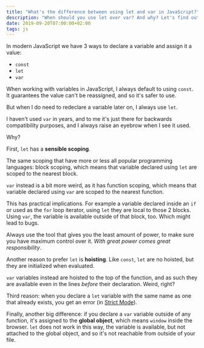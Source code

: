 ```yaml
---
title: "What's the difference between using let and var in JavaScript?"
description: "When should you use let over var? And why? Let's find out!"
date: 2019-09-20T07:00:00+02:00
tags: js
---
```


In modern JavaScript we have 3 ways to declare a variable and assign it a value:

- `const`
- `let`
- `var`

When working with variables in JavaScript, I always default to using `const`. It guarantees the value can't be reassigned, and so it's safer to use.

But when I do need to redeclare a variable later on, I always use `let`.

I haven't used `var` in years, and to me it's just there for backwards compatibility purposes, and I always raise an eyebrow when I see it used.

Why?

First, `let` has a **sensible scoping**.

The same scoping that have more or less all popular programming languages: block scoping, which means that variable declared using `let` are scoped to the nearest block.

`var` instead is a bit more weird, as it has function scoping, which means that variable declared using `var` are scoped to the nearest function.

This has practical implications. For example a variable declared inside an `if` or used as the `for` loop iterator, using `let` they are local to those 2 blocks. Using `var`, the variable is available outside of that block, too. Which might lead to bugs.

Always use the tool that gives you the least amount of power, to make sure you have maximum control over it. *With great power comes great responsibility*.

Another reason to prefer `let` is **hoisting**. Like `const`, `let` are no hoisted, but they are initialized when evaluated.

`var` variables instead are hoisted to the top of the function, and as such they are available even in the lines _before_ their declaration. Weird, right?

Third reason: when you declare a `let` variable with the same name as one that already exists, you get an error (in [Strict Mode](https://flaviocopes.com/javascript-strict-mode/)).

Finally, another big difference: if you declare a `var` variable outside of any function, it's assigned to the **global object**, which means `window` inside the browser. `let` does not work in this way, the variable is available, but not attached to the global object, and so it's not reachable from outside of your file.